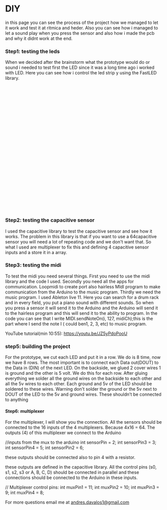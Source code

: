# DIY

in this page you can see the process of the project how we managed to let it work and test it at ritmica and heder. Also you can see how i managed to let a sound play when you press the sensor and also how i made the pcb and why it didnt work at the end. 

### Step1: testing the leds

When we decided after the brainstorm what the prototype would do or sound i needed to test first the LED since it was a long time ago i worked with LED. Here you can see how i control the led strip y using the FastLED library.

 <p align="center">
<figure class="video_container">
  <iframe width="700" height="400" src="" frameborder="0" allowfullscreen="true"> </iframe>
</figure>

### Step2: testing the capacitive sensor

I used the capacitive library to test the capacitive sensor and see how it works. The problem in this library is that if you want to use a 64capacitive sensor you will need a lot of repeating code and we don't want that. So what I used are multiplexer to fix this and defining 4 capacitive sensor inputs and a store it in a array. 


### Step3: testing the midi

To test the midi you need several things. First you need to use the midi library and the code I used. Secondly you need all the apps for communication. Loopmidi to create port also hairless MIdI program to make communication from the Arduino to the music program. Thirdly we need the music program. I used Ableton live 11. Here you can search for a drum rack and in every field, you put a piano sound with different sounds. So when you press a sensor it will send it to the Arduino and the Arduino will send it to the hairless program and this will send it to the ability to program. In the code you can see that I write  MIDI.sendNoteOn(i, 127, midiCh);this is the part where I send the note I ( could ben1, 2, 3, etc) to music program. 

YouTube tutorial(min 10:55): https://youtu.be/JZ5yPdoPooU


### step5: building the project

For the prototype, we cut each LED and put it in a row. We do is 8 time, now we have 8 rows. The most important is to connect each Data out(DOUT) to the Data in (DIN) of the next LED. On the backside, we glued 2 cover wires 1 is ground and the other is 5 volt. We do this for each row. After gluing everything we solder all the ground wires on the backside to each other and all the 5v wires to each other. Each ground and 5v of the LED should be soldered to these wires. Warning don't solder the ground or the 5v next to DOUT of the LED to the 5v and ground wires. These shouldn’t be connected to anything 


#### Step6: multiplexer 

For the multiplexer, I will show you the connection. All the sensors should be connected to the 16 inputs of the 4 multiplexers. Because 4x16 = 64. The outputs (4) of this multiplexer we connect to the Arduino 

 //inputs from the mux to the arduino
 int sensorPin = 2;
 int sensorPin3 = 3;
 int sensorPin4 = 5; 
 int sensorPin2 = 6;
 
these outputs should be connected also to pin 4 with a resistor. 

these outputs are defined in the capacitive library. All the control pins (s0, s1, s2, s3 or A, B, C, D) should be connected in parallel and these connections should be connected to the Arduino in these inputs.


 // Multiplexer control pins:
 int muxPin1 = 11;
 int muxPin2 = 10;
 int muxPin3 = 9; 
 int muxPin4 = 8;
 
  

For more questions email me at andres.davalos1@gmail.com